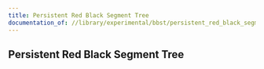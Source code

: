 ```yaml
---
title: Persistent Red Black Segment Tree
documentation_of: //library/experimental/bbst/persistent_red_black_segment_tree.hpp
---
```

## Persistent Red Black Segment Tree
